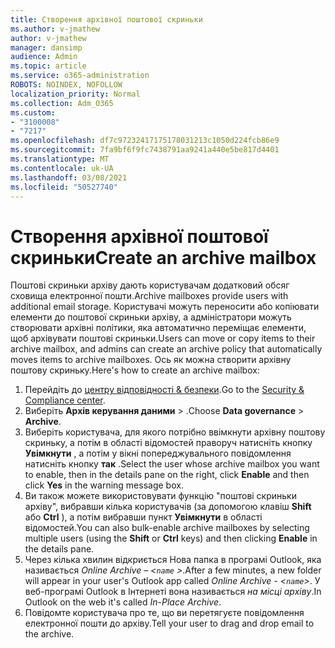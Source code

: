 ```yaml
---
title: Створення архівної поштової скриньки
ms.author: v-jmathew
author: v-jmathew
manager: dansimp
audience: Admin
ms.topic: article
ms.service: o365-administration
ROBOTS: NOINDEX, NOFOLLOW
localization_priority: Normal
ms.collection: Adm_O365
ms.custom:
- "3100008"
- "7217"
ms.openlocfilehash: df7c97232417175178031213c1050d224fcb86e9
ms.sourcegitcommit: 7fa9bf6f9fc7438791aa9241a440e5be817d4401
ms.translationtype: MT
ms.contentlocale: uk-UA
ms.lasthandoff: 03/08/2021
ms.locfileid: "50527740"
---
```

# <a name="create-an-archive-mailbox"></a><span data-ttu-id="3e47d-102">Створення архівної поштової скриньки</span><span class="sxs-lookup"><span data-stu-id="3e47d-102">Create an archive mailbox</span></span>

<span data-ttu-id="3e47d-103">Поштові скриньки архіву дають користувачам додатковий обсяг сховища електронної пошти.</span><span class="sxs-lookup"><span data-stu-id="3e47d-103">Archive mailboxes provide users with additional email storage.</span></span> <span data-ttu-id="3e47d-104">Користувачі можуть переносити або копіювати елементи до поштової скриньки архіву, а адміністратори можуть створювати архівні політики, яка автоматично переміщає елементи, щоб архівувати поштові скриньки.</span><span class="sxs-lookup"><span data-stu-id="3e47d-104">Users can move or copy items to their archive mailbox, and admins can create an archive policy that automatically moves items to archive mailboxes.</span></span> <span data-ttu-id="3e47d-105">Ось як можна створити архівну поштову скриньку.</span><span class="sxs-lookup"><span data-stu-id="3e47d-105">Here's how to create an archive mailbox:</span></span>

1. <span data-ttu-id="3e47d-106">Перейдіть до [центру відповідності & безпеки]( https://go.microsoft.com/fwlink/p/?linkid=2077143).</span><span class="sxs-lookup"><span data-stu-id="3e47d-106">Go to the [Security & Compliance center]( https://go.microsoft.com/fwlink/p/?linkid=2077143).</span></span>
2. <span data-ttu-id="3e47d-107">Виберіть **Архів керування даними**  >  .</span><span class="sxs-lookup"><span data-stu-id="3e47d-107">Choose **Data governance** > **Archive**.</span></span>
3. <span data-ttu-id="3e47d-108">Виберіть користувача, для якого потрібно ввімкнути архівну поштову скриньку, а потім в області відомостей праворуч натисніть кнопку **Увімкнути** , а потім у вікні попереджувального повідомлення натисніть кнопку **так** .</span><span class="sxs-lookup"><span data-stu-id="3e47d-108">Select the user whose archive mailbox you want to enable, then in the details pane on the right, click **Enable** and then click **Yes** in the warning message box.</span></span>
4. <span data-ttu-id="3e47d-109">Ви також можете використовувати функцію "поштові скриньки архіву", вибравши кілька користувачів (за допомогою клавіш **Shift** або **Ctrl** ), а потім вибравши пункт **Увімкнути** в області відомостей.</span><span class="sxs-lookup"><span data-stu-id="3e47d-109">You can also bulk-enable archive mailboxes by selecting multiple users (using the **Shift** or **Ctrl** keys) and then clicking **Enable** in the details pane.</span></span>
5. <span data-ttu-id="3e47d-110">Через кілька хвилин відкриється Нова папка в програмі Outlook, яка називається *Online Archive – <`name` >*.</span><span class="sxs-lookup"><span data-stu-id="3e47d-110">After a few minutes, a new folder will appear in your user's Outlook app called *Online Archive - <`name`>*.</span></span> <span data-ttu-id="3e47d-111">У веб-програмі Outlook в Інтернеті вона називається *на місці архіву*.</span><span class="sxs-lookup"><span data-stu-id="3e47d-111">In Outlook on the web it's called *In-Place Archive*.</span></span>
6. <span data-ttu-id="3e47d-112">Повідомте користувача про те, що ви перетягуєте повідомлення електронної пошти до архіву.</span><span class="sxs-lookup"><span data-stu-id="3e47d-112">Tell your user to drag and drop email to the archive.</span></span>
